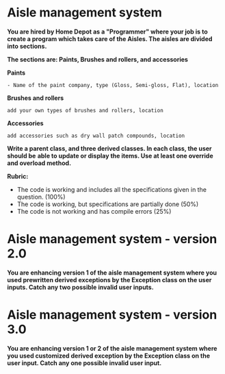 # Aisle management system

**You are hired by Home Depot as a "Programmer" where your job is to create a program which takes care of the Aisles. The aisles are divided into sections.**

**The sections are: Paints, Brushes and rollers, and accessories**

**Paints**

```
- Name of the paint company, type (Gloss, Semi-gloss, Flat), location
```

**Brushes and rollers**

```
add your own types of brushes and rollers, location
```

**Accessories**

```
add accessories such as dry wall patch compounds, location
```

**Write a parent class, and three derived classes. In each class, the user should be**
**able to update or display the items. Use at least one override and overload method.**

**Rubric:** 

- The code is working and includes all the specifications given in the question. (100%) 
- The code is working, but specifications are partially done (50%) 
- The code is not working and has compile errors (25%)

# Aisle management system - version 2.0

**You are enhancing version 1 of the aisle management system where you used prewritten derived exceptions by the Exception class on the user inputs. Catch any two possible invalid user inputs.**

# Aisle management system - version 3.0

**You are enhancing version 1 or 2 of the aisle management system where you used customized derived exception by the Exception class on the user input. Catch any one possible invalid user input.**
